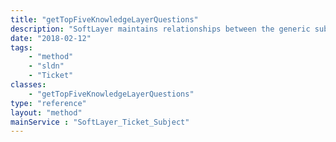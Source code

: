 ```yaml
---
title: "getTopFiveKnowledgeLayerQuestions"
description: "SoftLayer maintains relationships between the generic subjects for standard administration and the top five commonly asked questions about these subjects. getTopFileKnowledgeLayerQuestions() retrieves the top five questions and answers from the SoftLayer KnowledgeLayer related to the given ticket subject. "
date: "2018-02-12"
tags:
    - "method"
    - "sldn"
    - "Ticket"
classes:
    - "getTopFiveKnowledgeLayerQuestions"
type: "reference"
layout: "method"
mainService : "SoftLayer_Ticket_Subject"
---
```

